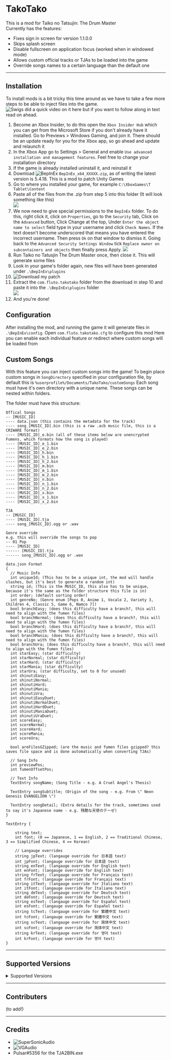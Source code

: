 # TakoTako

This is a mod for Taiko no Tatsujin: The Drum Master\
Currently has the features:
- Fixes sign in screen for version 1.1.0.0
- Skips splash screen
- Disable fullscreen on application focus (worked when in windowed mode)
- Allows custom official tracks or TJAs to be loaded into the game
- Override songs names to a certain language than the default one

----
## Installation

To install mods is a bit tricky this time around as we have to take a few more steps to be able to inject files into the game. ![Swigs did a quick video on it here](https://youtu.be/WDsWDVbtbbI) but if you want to follow along in text read on ahead.

1. Become an Xbox Insider, to do this open the `Xbox Insider Hub` which you can get from the Microsoft Store if you don't already have it installed. Go to Previews > Windows Gaming, and join it. There should be an update ready for you for the Xbox app, so go ahead and update and relaunch it
2. In the Xbox App go to Settings > General and enable `Use advanced installation and management features`. Feel free to change your installation directory
3. If the game is already installed uninstall it, and reinstall it
4. Download ![BepInEx](https://github.com/BepInEx/BepInEx/releases) `BepInEx_x64_XXXXX.zip`, as of writing the latest version is 5.4.18. This is a mod to patch Unity Games
5. Go to where you installed your game, for example `C:\XboxGames\T Tablet\Content`
6. Paste all of the files from the .zip from step 5 into this folder
(It will look something like this)\
![](https://github.com/Fluto/TakoTako/blob/main/readme-image-0.png)
7. We now need to give special permissions to the `BepInEx` folder. To do this, right click it, click on `Properties`, go to the `Security` tab, Click on the `Advanced` button, Click Change at the top, Under `Enter the object name to select` field type in your username and click `Check Names`. If the text doesn't become underscored that means you have entered the incorrect username. Then press `Ok` on that window to dismiss it. Going back to the `Advanced Security Settings Window` tick `Replace owner on subcontainers and objects` then finally press Apply.
![](https://github.com/Fluto/TakoTako/blob/main/readme-image-1.png)
8. Run Taiko no Tatusjin The Drum Master once, then close it. This will generate some files
9. Look in your game's folder again, new files will have been generated under `.\BepInEx\plugins`
10. ![Download my patch](https://github.com/Fluto/TaikoMods/releases)
11. Extract the `com.fluto.takotako` folder from the download in step 10 and paste it into the `.\BepInEx\plugins` folder\
![](https://github.com/Fluto/TakoTako/blob/main/readme-image-2.png)
12. And you're done!


## Configuration

After installing the mod, and running the game it will generate files in `.\BepInEx\config`. Open `com.fluto.takotako.cfg` to configure this mod
Here you can enable each individual feature or redirect where custom songs will be loaded from


## Custom Songs

With this feature you can inject custom songs into the game!
To begin place custom songs in `SongDirectory` specified in your configuration file, by default this is `%userprofile%/Documents/TakoTako/customSongs`
Each song must have it's own directory with a unique name. 
These songs can be nested within folders.

The folder must have this structure:
```
Offical Songs
-- [MUSIC_ID]
---- data.json (this contains the metadata for the track)
---- song_[MUSIC_ID].bin (this is a raw .acb music file, this is a CRIWARE format)
---- [MUSIC_ID]_e.bin (all of these items below are unencrypted Fumens, which formats how the song is played)
---- [MUSIC_ID]_e_1.bin
---- [MUSIC_ID]_e_2.bin
---- [MUSIC_ID]_h.bin
---- [MUSIC_ID]_h_1.bin
---- [MUSIC_ID]_h_2.bin
---- [MUSIC_ID]_m.bin
---- [MUSIC_ID]_m_1.bin
---- [MUSIC_ID]_m_2.bin
---- [MUSIC_ID]_n.bin
---- [MUSIC_ID]_n_1.bin
---- [MUSIC_ID]_n_2.bin
---- [MUSIC_ID]_x.bin
---- [MUSIC_ID]_x_1.bin
---- [MUSIC_ID]_x_2.bin

TJA
-- [MUSIC_ID]
---- [MUSIC_ID].tja
---- song_[MUSIC_ID].ogg or .wav

Genre override
e.g. this will override the songs to pop
-- 01 Pop
---- [MUSIC_ID]
------ [MUSIC_ID].tja
------ song_[MUSIC_ID].ogg or .wav
```

```
data.json Format
{
  // Music Info
  int uniqueId; (This has to be a unique int, the mod will handle clashes, but it's best to generate a random int)
  string id; (This is the MUSIC_ID, this also has to be unique, because it's the same as the folder structure this file is in)
  int order; (default sorting order)
  int genreNo; (Genre enum [Pops 0, Anime 1, Vocalo 2, Variety 3, Children 4, Classic 5, Game 6, Namco 7])
  bool branchEasy; (does this difficulty have a branch?, this will need to align with the fumen files)
  bool branchNormal; (does this difficulty have a branch?, this will need to align with the fumen files)
  bool branchHard; (does this difficulty have a branch?, this will need to align with the fumen files)
  bool branchMania; (does this difficulty have a branch?, this will need to align with the fumen files)
  bool branchUra; (does this difficulty have a branch?, this will need to align with the fumen files)
  int starEasy; (star difficulty)
  int starNormal; (star difficulty)
  int starHard; (star difficulty)
  int starMania; (star difficulty)
  int starUra; (star difficulty, set to 0 for unused)
  int shinutiEasy; 
  int shinutiNormal;
  int shinutiHard;
  int shinutiMania;
  int shinutiUra;
  int shinutiEasyDuet;
  int shinutiNormalDuet;
  int shinutiHardDuet;
  int shinutiManiaDuet;
  int shinutiUraDuet;
  int scoreEasy; 
  int scoreNormal;
  int scoreHard;
  int scoreMania;
  int scoreUra;

  bool areFilesGZipped; (are the music and fumen files gzipped? this saves file space and is done automatically when converting TJAs)

  // Song Info
  int previewPos;
  int fumenOffsetPos;
  
  // Text Info
  TextEntry songName; (Song Title - e.g. A Cruel Angel's Thesis)
  
  TextEntry songSubtitle; (Origin of the song - e.g. From \" Neon Genesis EVANGELION \")
  
  TextEntry songDetail; (Extra details for the track, sometimes used to say it's Japanese name - e.g. 残酷な天使のテーゼ)
}

TextEntry {
  
    string text;
    int font; (0 == Japanese, 1 == English, 2 == Traditional Chinese, 3 == Simplified Chinese, 4 == Korean)

    // Langauge overrides
    string jpText; (langauge override for 日本語 text)
    int jpFont; (langauge override for 日本語 text)
    string enText; (langauge override for English text)
    int enFont; (langauge override for English text)
    string frText; (langauge override for Français text)
    int frFont; (langauge override for Français text)
    string itText; (langauge override for Italiano text)
    int itFont; (langauge override for Italiano text)
    string deText; (langauge override for Deutsch text)
    int deFont; (langauge override for Deutsch text)
    string esText; (langauge override for Español text)
    int esFont; (langauge override for Español text)
    string tcText; (langauge override for 繁體中文 text)
    int tcFont; (langauge override for 繁體中文 text)
    string scText; (langauge override for 简体中文 text)
    int scFont; (langauge override for 简体中文 text)
    string krText; (langauge override for 영어 text)
    int krFont; (langauge override for 영어 text)
}
```
---
## Supported Versions
<details>
<summary>Supported Versions</summary>
<p>
- 1.1.0.0
</p>
<p>
- 1.2.2.0
</p>
</details>

---
## Contributers
(to add!)

---
## Credits 
- ![SuperSonicAudio](https://github.com/blueskythlikesclouds/SonicAudioTools)
- ![VGAudio](https://github.com/Thealexbarney/VGAudio)
- Pulsar#5356 for the TJA2BIN.exe
